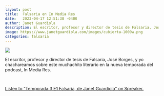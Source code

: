 ```yaml
---
layout: post
title:  Falsaria en In Media Res
date:   2023-04-17 12:51:38 -0400
author: Janet Guardiola
description: El escritor, profesor y director de tesis de Falsaria, José Borges, y yo chachareamos sobre este muchachito literario en la nueva temporada del podcast, In Media Res.
image: https://www.janetguardiola.com/images/cubierta-1000w.png
categories: falsaria
---
```


<img src="https://www.janetguardiola.com/images/cubierta-1000w.png" class="responsive">

<br>

El escritor, profesor y director de tesis de Falsaria, José Borges, y yo chachareamos sobre este muchachito literario en la nueva temporada del podcast, In Media Res.

<br>

<a class="spreaker-player" href="https://www.spreaker.com/user/17119681/temporada-3-e1-falsaria-de-janet-guardio" data-resource="episode_id=53554181" data-theme="light" data-playlist="false" data-cover="https://d3wo5wojvuv7l.cloudfront.net/images.spreaker.com/original/de2674b0a4b6d9ce3e4a88e22394cb43.jpg" data-width="100%" data-height="400px">Listen to "Temporada 3 E1 Falsaria, de Janet Guardiola" on Spreaker.</a><script async src="https://widget.spreaker.com/widgets.js"></script>
